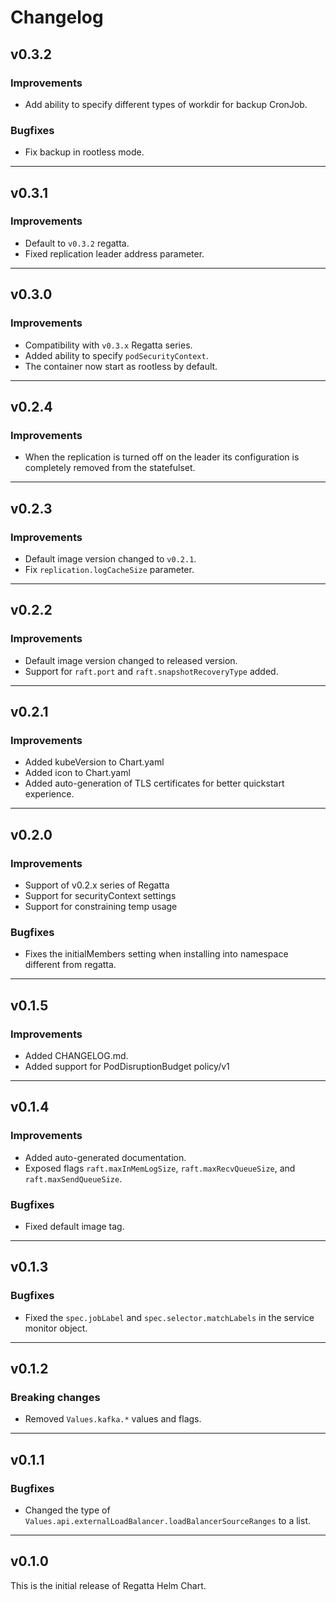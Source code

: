 # Changelog

## v0.3.2

### Improvements
* Add ability to specify different types of workdir for backup CronJob.

### Bugfixes
* Fix backup in rootless mode.

---
## v0.3.1

### Improvements
* Default to `v0.3.2` regatta.
* Fixed replication leader address parameter.

---
## v0.3.0

### Improvements
* Compatibility with `v0.3.x` Regatta series.
* Added ability to specify `podSecurityContext`.
* The container now start as rootless by default.

---
## v0.2.4

### Improvements
* When the replication is turned off on the leader its configuration is completely removed from the statefulset.

---
## v0.2.3

### Improvements
* Default image version changed to `v0.2.1`.
* Fix `replication.logCacheSize` parameter.

---
## v0.2.2

### Improvements
* Default image version changed to released version.
* Support for `raft.port` and `raft.snapshotRecoveryType` added.

---
## v0.2.1

### Improvements
* Added kubeVersion to Chart.yaml
* Added icon to Chart.yaml
* Added auto-generation of TLS certificates for better quickstart experience.

---
## v0.2.0

### Improvements
* Support of v0.2.x series of Regatta
* Support for securityContext settings
* Support for constraining temp usage

### Bugfixes
* Fixes the initialMembers setting when installing into namespace different from regatta.

---
## v0.1.5

### Improvements
* Added CHANGELOG.md.
* Added support for PodDisruptionBudget policy/v1

---
## v0.1.4

### Improvements
* Added auto-generated documentation.
* Exposed flags `raft.maxInMemLogSize`, `raft.maxRecvQueueSize`, and `raft.maxSendQueueSize`.

### Bugfixes
* Fixed default image tag.

---
## v0.1.3

### Bugfixes
* Fixed the `spec.jobLabel` and `spec.selector.matchLabels` in the service monitor object.

---
## v0.1.2

### Breaking changes
* Removed `Values.kafka.*` values and flags.

---
## v0.1.1

### Bugfixes
* Changed the type of `Values.api.externalLoadBalancer.loadBalancerSourceRanges` to a list.

---
## v0.1.0

This is the initial release of Regatta Helm Chart.
